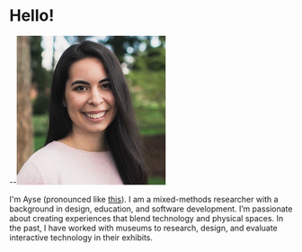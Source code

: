 
# Hello!

--![](/static/ayse-2.png/)

I'm Ayse \(pronounced like <a href="https://forvo.com/word/ay%C5%9Fe/" target="_blank">this</a>\). I am a mixed-methods researcher with a background in design, education, and software development.  I’m passionate about creating experiences that blend technology and physical spaces. In the past, I have worked with museums to research, design, and evaluate interactive technology in their exhibits.
